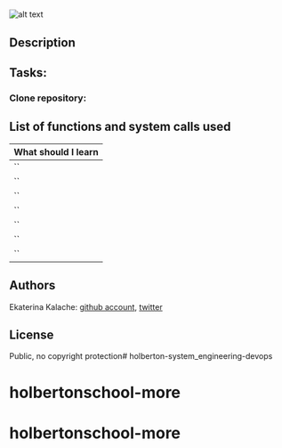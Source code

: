 # 
![alt text]()
## Description

## Tasks:

### __Clone repository:__ 

## List of functions and system calls used

|What should I learn  |
| ---------------- |
|    ``   |
|    ``    |
|    `` |
|    `` |
|    ``   |
|    ``   |
|    ``    |

## Authors

Ekaterina Kalache: [github account](https://github.com/KatyaKalache), [twitter](https://twitter.com/KatyaKalache)

## License
Public, no copyright protection# holberton-system_engineering-devops
# holbertonschool-more
# holbertonschool-more
